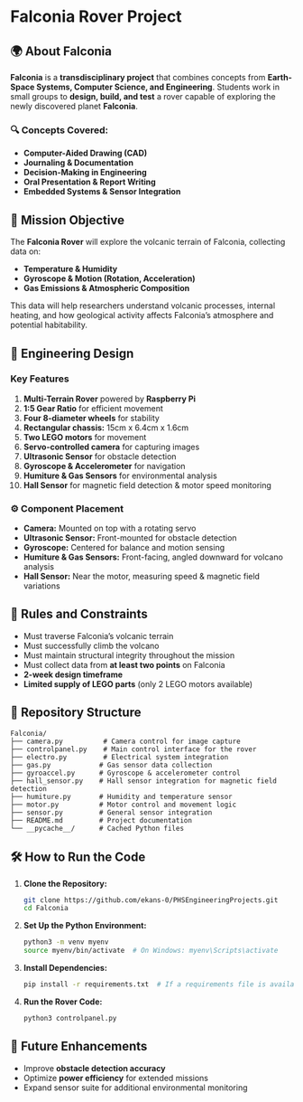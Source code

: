 # Falconia Rover Project

## 🌍 About Falconia
**Falconia** is a **transdisciplinary project** that combines concepts from **Earth-Space Systems, Computer Science, and Engineering**. Students work in small groups to **design, build, and test** a rover capable of exploring the newly discovered planet **Falconia**. 

### 🔍 Concepts Covered:
- **Computer-Aided Drawing (CAD)**
- **Journaling & Documentation**
- **Decision-Making in Engineering**
- **Oral Presentation & Report Writing**
- **Embedded Systems & Sensor Integration**

## 🎯 Mission Objective
The **Falconia Rover** will explore the volcanic terrain of Falconia, collecting data on:
- **Temperature & Humidity**
- **Gyroscope & Motion (Rotation, Acceleration)**
- **Gas Emissions & Atmospheric Composition**

This data will help researchers understand volcanic processes, internal heating, and how geological activity affects Falconia’s atmosphere and potential habitability.

## 🔧 Engineering Design
### **Key Features**
1. **Multi-Terrain Rover** powered by **Raspberry Pi**
2. **1:5 Gear Ratio** for efficient movement
3. **Four 8-diameter wheels** for stability
4. **Rectangular chassis:** 15cm x 6.4cm x 1.6cm
5. **Two LEGO motors** for movement
6. **Servo-controlled camera** for capturing images
7. **Ultrasonic Sensor** for obstacle detection
8. **Gyroscope & Accelerometer** for navigation
9. **Humiture & Gas Sensors** for environmental analysis
10. **Hall Sensor** for magnetic field detection & motor speed monitoring

### ⚙️ **Component Placement**
- **Camera:** Mounted on top with a rotating servo
- **Ultrasonic Sensor:** Front-mounted for obstacle detection
- **Gyroscope:** Centered for balance and motion sensing
- **Humiture & Gas Sensors:** Front-facing, angled downward for volcano analysis
- **Hall Sensor:** Near the motor, measuring speed & magnetic field variations

## 📏 Rules and Constraints
- Must traverse Falconia’s volcanic terrain
- Must successfully climb the volcano
- Must maintain structural integrity throughout the mission
- Must collect data from **at least two points** on Falconia
- **2-week design timeframe**
- **Limited supply of LEGO parts** (only 2 LEGO motors available)

## 📂 Repository Structure
```
Falconia/
├── camera.py          # Camera control for image capture
├── controlpanel.py    # Main control interface for the rover
├── electro.py         # Electrical system integration
├── gas.py            # Gas sensor data collection
├── gyroaccel.py      # Gyroscope & accelerometer control
├── hall_sensor.py    # Hall sensor integration for magnetic field detection
├── humiture.py       # Humidity and temperature sensor
├── motor.py          # Motor control and movement logic
├── sensor.py         # General sensor integration
├── README.md         # Project documentation
└── __pycache__/      # Cached Python files
```

## 🛠️ How to Run the Code
1. **Clone the Repository:**
   ```sh
   git clone https://github.com/ekans-0/PHSEngineeringProjects.git
   cd Falconia
   ```
2. **Set Up the Python Environment:**
   ```sh
   python3 -m venv myenv
   source myenv/bin/activate  # On Windows: myenv\Scripts\activate
   ```
3. **Install Dependencies:**
   ```sh
   pip install -r requirements.txt  # If a requirements file is available
   ```
4. **Run the Rover Code:**
   ```sh
   python3 controlpanel.py
   ```

## 🚀 Future Enhancements
- Improve **obstacle detection accuracy**
- Optimize **power efficiency** for extended missions
- Expand sensor suite for additional environmental monitoring


